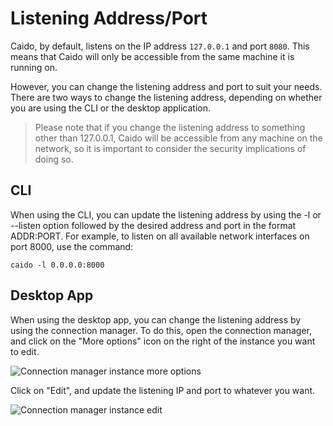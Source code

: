 # Listening Address/Port

Caido, by default, listens on the IP address `127.0.0.1` and port `8080`. This means that Caido will only be accessible from the same machine it is running on.

However, you can change the listening address and port to suit your needs. There are two ways to change the listening address, depending on whether you are using the CLI or the desktop application.

> Please note that if you change the listening address to something other than 127.0.0.1, Caido will be accessible from any machine on the network, so it is important to consider the security implications of doing so.

## CLI

When using the CLI, you can update the listening address by using the -l or --listen option followed by the desired address and port in the format ADDR:PORT. For example, to listen on all available network interfaces on port 8000, use the command:

```
caido -l 0.0.0.0:8000
```

## Desktop App

When using the desktop app, you can change the listening address by using the connection manager. To do this, open the connection manager, and click on the "More options" icon on the right of the instance you want to edit.

<img alt="Connection manager instance more options" src="/_images/connection_manager_instance_more_options.png" no-shadow/>

Click on "Edit", and update the listening IP and port to whatever you want.

<img alt="Connection manager instance edit" src="/_images/connection_manager_instance_edit.png" no-shadow/>
